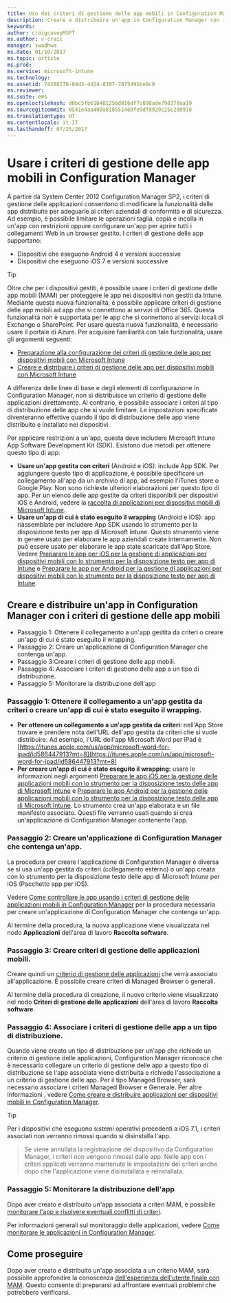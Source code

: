 ```yaml
---
title: Uso dei criteri di gestione delle app mobili in Configuration Manager
description: Creare e distribuire un'app in Configuration Manager con i criteri di gestione delle app mobili (MAM).
keywords: 
author: craigcaseyMSFT
ms.author: v-craic
manager: swadhwa
ms.date: 01/10/2017
ms.topic: article
ms.prod: 
ms.service: microsoft-intune
ms.technology: 
ms.assetid: 74288276-84d3-4d24-8307-7875491be9c9
ms.reviewer: 
ms.suite: ems
ms.openlocfilehash: d0bc5fb61b481256d816df7c898ade798379aa19
ms.sourcegitcommit: 0541e4aa400a818551469fe9df8929c25c2dd918
ms.translationtype: HT
ms.contentlocale: it-IT
ms.lasthandoff: 07/25/2017
---
```

# <a name="use-mobile-app-management-policies-in-configuration-manager"></a>Usare i criteri di gestione delle app mobili in Configuration Manager
A partire da System Center 2012 Configuration Manager SP2, i criteri di gestione delle applicazioni consentono di modificare la funzionalità delle app distribuite per adeguarle ai criteri aziendali di conformità e di sicurezza. Ad esempio, è possibile limitare le operazioni taglia, copia e incolla in un'app con restrizioni oppure configurare un'app per aprire tutti i collegamenti Web in un browser gestito. I criteri di gestione delle app supportano:

- Dispositivi che eseguono Android 4 e versioni successive
- Dispositivi che eseguono iOS 7 e versioni successive

> [!TIP]
> Oltre che per i dispositivi gestiti, è possibile usare i criteri di gestione delle app mobili (MAM) per proteggere le app nei dispositivi non gestiti da Intune. Mediante questa nuova funzionalità, è possibile applicare criteri di gestione delle app mobili ad app che si connettono ai servizi di Office 365. Questa funzionalità non è supportata per le app che si connettono ai servizi locali di Exchange o SharePoint.
Per usare questa nuova funzionalità, è necessario usare il portale di Azure. Per acquisire familiarità con tale funzionalità, usare gli argomenti seguenti:
- [Preparazione alla configurazione dei criteri di gestione delle app per dispositivi mobili con Microsoft Intune](https://docs.microsoft.com/intune/deploy-use/get-ready-to-configure-mobile-app-management-policies-with-microsoft-intune)
- [Creare e distribuire i criteri di gestione delle app per dispositivi mobili con Microsoft Intune](https://docs.microsoft.com/intune/deploy-use/create-and-deploy-mobile-app-management-policies-with-microsoft-intune)

A differenza delle linee di base e degli elementi di configurazione in Configuration Manager, non si distribuisce un criterio di gestione delle applicazioni direttamente. Al contrario, è possibile associare i criteri al tipo di distribuzione delle app che si vuole limitare. Le impostazioni specificate diventeranno effettive quando il tipo di distribuzione delle app viene distribuito e installato nei dispositivi.

Per applicare restrizioni a un'app, questa deve includere Microsoft Intune App Software Development Kit (SDK). Esistono due metodi per ottenere questo tipo di app:

- **Usare un'app gestita con criteri** (Android e iOS): include App SDK. Per aggiungere questo tipo di applicazione, è possibile specificare un collegamento all'app da un archivio di app, ad esempio l'iTunes store o Google Play. Non sono richieste ulteriori elaborazioni per questo tipo di app. Per un elenco delle app gestite da criteri disponibili per dispositivi iOS e Android, vedere la [raccolta di applicazioni per dispositivi mobili di Microsoft Intune](https://www.microsoft.com/en-us/cloud-platform/microsoft-intune-partners).
- **Usare un'app di cui è stato eseguito il wrapping** (Android e iOS): app riassemblate per includere App SDK usando lo strumento per la disposizione testo per app di Microsoft Intune. Questo strumento viene in genere usato per elaborare le app aziendali create internamente. Non può essere usato per elaborare le app state scaricate dall'App Store. Vedere [Preparare le app per iOS per la gestione di applicazioni per dispositivi mobili con lo strumento per la disposizione testo per app di Intune](https://docs.microsoft.com/intune/deploy-use/prepare-ios-apps-for-mobile-application-management-with-the-microsoft-intune-app-wrapping-tool) e [Preparare le app per Android per la gestione di applicazioni per dispositivi mobili con lo strumento per la disposizione testo per app di Intune](https://docs.microsoft.com/intune/deploy-use/prepare-android-apps-for-mobile-application-management-with-the-microsoft-intune-app-wrapping-tool).

## <a name="create-and-deploy-an-app-in-configuration-manager-with-a-mobile-app-management-policy"></a>Creare e distribuire un'app in Configuration Manager con i criteri di gestione delle app mobili

- Passaggio 1: Ottenere il collegamento a un'app gestita da criteri o creare un'app di cui è stato eseguito il wrapping.
- Passaggio 2: Creare un'applicazione di Configuration Manager che contenga un'app.
- Passaggio 3:Creare i criteri di gestione delle app mobili.
- Passaggio 4: Associare i criteri di gestione delle app a un tipo di distribuzione.
- Passaggio 5: Monitorare la distribuzione dell'app

### <a name="step-1-obtain-the-link-to-a-policy-managed-app-or-create-a-wrapped-app"></a>Passaggio 1: Ottenere il collegamento a un'app gestita da criteri o creare un'app di cui è stato eseguito il wrapping.
- **Per ottenere un collegamento a un'app gestita da criteri**: nell'App Store trovare e prendere nota dell'URL dell'app gestita da criteri che si vuole distribuire.
Ad esempio, l'URL dell'app Microsoft Word per iPad è [https://itunes.apple.com/us/app/microsoft-word-for-ipad/id586447913?mt=8](https://itunes.apple.com/us/app/microsoft-word-for-ipad/id586447913?mt=8)
- **Per creare un'app di cui è stato eseguito il wrapping:** usare le informazioni negli argomenti [Preparare le app iOS per la gestione delle applicazioni mobili con lo strumento per la disposizione testo delle app di Microsoft Intune](https://docs.microsoft.com/intune/deploy-use/prepare-ios-apps-for-mobile-application-management-with-the-microsoft-intune-app-wrapping-tool) e [Preparare le app Android per la gestione delle applicazioni mobili con lo strumento per la disposizione testo delle app di Microsoft Intune](https://docs.microsoft.com/intune/deploy-use/prepare-android-apps-for-mobile-application-management-with-the-microsoft-intune-app-wrapping-tool). Lo strumento crea un'app elaborata e un file manifesto associato. Questi file verranno usati quando si crea un'applicazione di Configuration Manager contenente l'app.

### <a name="step-2-create-a-configuration-manager-application-that-contains-an-app"></a>Passaggio 2: Creare un'applicazione di Configuration Manager che contenga un'app.
La procedura per creare l'applicazione di Configuration Manager è diversa se si usa un'app gestita da criteri (collegamento esterno) o un'app creata con lo strumento per la disposizione testo delle app di Microsoft Intune per iOS (Pacchetto app per iOS).

Vedere [Come controllare le app usando i criteri di gestione delle applicazioni mobili in Configuration Manager](https://technet.microsoft.com/library/mt131414.aspx?f=255&MSPPError=-2147217396#BKMK_Step2) per la procedura necessaria per creare un'applicazione di Configuration Manager che contenga un'app.

Al termine della procedura, la nuova applicazione viene visualizzata nel nodo **Applicazioni** dell'area di lavoro **Raccolta software**.

### <a name="step-3-create-a-mobile-application-management-policy"></a>Passaggio 3: Creare criteri di gestione delle applicazioni mobili.
Creare quindi un [criterio di gestione delle applicazioni](https://technet.microsoft.com/library/mt131414.aspx?f=255&MSPPError=-2147217396#bkmk_step3) che verrà associato all'applicazione. È possibile creare criteri di Managed Browser o generali.

Al termine della procedura di creazione, il nuovo criterio viene visualizzato nel nodo **Criteri di gestione delle applicazioni** dell'area di lavoro **Raccolta software**.

### <a name="step-4-associate-the-app-management-policy-with-a-deployment-type"></a>Passaggio 4: Associare i criteri di gestione delle app a un tipo di distribuzione.
Quando viene creato un tipo di distribuzione per un'app che richiede un criterio di gestione delle applicazioni, Configuration Manager riconosce che è necessario collegare un criterio di gestione delle app a questo tipo di distribuzione se l'app associata viene distribuita e richiede l'associazione a un criterio di gestione delle app. Per il tipo Managed Browser, sarà necessario associare i criteri Managed Browser e Generale. Per altre informazioni , vedere [Come creare e distribuire applicazioni per dispositivi mobili in Configuration Manager](https://technet.microsoft.com/library/dn469410.aspx).

> [!TIP]
> Per i dispositivi che eseguono sistemi operativi precedenti a iOS 7.1, i criteri associati non verranno rimossi quando si disinstalla l'app.

> Se viene annullata la registrazione del dispositivo da Configuration Manager, i criteri non vengono rimossi dalle app. Nelle app con i criteri applicati verranno mantenute le impostazioni dei criteri anche dopo che l'applicazione viene disinstallata e reinstallata.


### <a name="step-5-monitor-the-app-deployment"></a>Passaggio 5: Monitorare la distribuzione dell'app
Dopo aver creato e distribuito un'app associata a criteri MAM, è possibile [monitorare l'app e risolvere eventuali conflitti di criteri](https://technet.microsoft.com/library/mt131414.aspx?f=255&MSPPError=-2147217396#BKMK_Step5).

Per informazioni generali sul monitoraggio delle applicazioni, vedere [Come monitorare le applicazioni in Configuration Manager](https://technet.microsoft.com/library/gg682201.aspx).

## <a name="where-to-go-from-here"></a>Come proseguire

Dopo aver creato e distribuito un'app associata a un criterio MAM, sarà possibile approfondire la conoscenza [dell'esperienza dell'utente finale con MAM](end-user-experience-mam.md). Questo consente di prepararsi ad affrontare eventuali problemi che potrebbero verificarsi.
